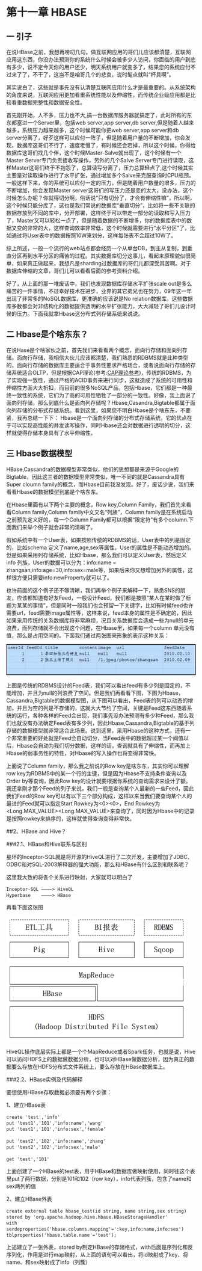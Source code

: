 # 第十一章 HBASE

## 一 引子

在说HBase之前，我想再唠叨几句。做互联网应用的哥们儿应该都清楚，互联网应用这东西，你没办法预测你的系统什么时候会被多少人访问，你面临的用户到底有多少，说不定今天你的用户还少，明天系统用户就变多了，结果您的系统应付不过来了了，不干了，这岂不是咱哥几个的悲哀，说时髦点就叫“杯具啊”。

其实说白了，这些就是事先没有认清楚互联网应用什么才是最重要的。从系统架构的角度来说，互联网应用更加看重系统性能以及伸缩性，而传统企业级应用都是比较看重数据完整性和数据安全性。

首先刚开始，人不多，压力也不大,搞一台数据库服务器就搞定了，此时所有的东东都塞进一个Server里，包括web server,app server,db server,但是随着人越来越多，系统压力越来越多，这个时候可能你把web server,app server和db server分离了，好歹这样可以应付一阵子，但是随着用户量的不断增加，你会发现，数据库这哥们不行了，速度老慢了，有时候还会宕掉，所以这个时候，你得给数据库这哥们找几个伴，这个时候Master-Salve就出现了，这个时候有一个Master Server专门负责接收写操作，另外的几个Salve Server专门进行读取，这样Master这哥们终于不抱怨了，总算读写分离了，压力总算轻点了,这个时候其实主要是对读取操作进行了水平扩张，通过增加多个Salve来克服查询时CPU瓶颈。一般这样下来，你的系统可以应付一定的压力，但是随着用户数量的增多，压力的不断增加，你会发现Master server这哥们的写压力还是变的太大，没办法，这个时候怎么办呢？你就得切分啊，俗话说“只有切分了，才会有伸缩性嘛”，所以啊，这个时候只能分库了，这也是我们常说的数据库“垂直切分”，比如将一些不关联的数据存放到不同的库中，分开部署，这样终于可以带走一部分的读取和写入压力了，Master又可以轻松一点了，但是随着数据的不断增多，你的数据库表中的数据又变的非常的大，这样查询效率非常低，这个时候就需要进行“水平分区”了，比如通过将User表中的数据按照10W来划分，这样每张表不会超过10W了。

综上所述，一般一个流行的web站点都会经历一个从单台DB，到主从复制，到垂直分区再到水平分区的痛苦的过程。其实数据库切分这事儿，看起来原理貌似很简单，如果真正做起来，我想凡是sharding过数据库的哥们儿都深受其苦啊。对于数据库伸缩的文章，哥们儿可以看看后面的参考资料介绍。

好了，从上面的那一堆废话中，我们也发现数据库存储水平扩张scale out是多么痛苦的一件事情，不过幸好技术在进步，业界的其它弟兄也在努力，09年这一年出现了非常多的NoSQL数据库，更准确的应该说是No relation数据库，这些数据库多数都会对非结构化的数据提供透明的水平扩张能力，大大减轻了哥们儿设计时候的压力。下面我就拿Hbase这分布式列存储系统来说说。

## 二 Hbase是个啥东东？

在说Hase是个啥家伙之前，首先我们来看看两个概念，面向行存储和面向列存储。面向行存储，我相信大伙儿应该都清楚，我们熟悉的RDBMS就是此种类型的，面向行存储的数据库主要适合于事务性要求严格场合，或者说面向行存储的存储系统适合OLTP，但是根据CAP理论(参考:[CAP理论参考](http://baike.baidu.com/link?url=NTSj4qz7lU3y3D28k9jpctvINzHHmNx0IMx1NQVZSTDudDwNIF-LDa6O8tEW8W5kfC-cGBteEWu_UTIyVqsGBa))，传统的RDBMS，为了实现强一致性，通过严格的ACID事务来进行同步，这就造成了系统的可用性和伸缩性方面大大折扣，而目前的很多NoSQL产品，包括Hbase，它们都是一种最终一致性的系统，它们为了高的可用性牺牲了一部分的一致性。好像，我上面说了面向列存储，那么到底什么是面向列存储呢？Hbase,Casandra,Bigtable都属于面向列存储的分布式存储系统。看到这里，如果您不明白Hbase是个啥东东，不要紧，我再总结一下下：
Hbase是一个面向列存储的分布式存储系统，它的优点在于可以实现高性能的并发读写操作，同时Hbase还会对数据进行透明的切分，这样就使得存储本身具有了水平伸缩性。


## 三 Hbase数据模型 
HBase,Cassandra的数据模型非常类似，他们的思想都是来源于Google的Bigtable，因此这三者的数据模型非常类似，唯一不同的就是Cassandra具有Super cloumn family的概念，而Hbase目前我没发现。好了，废话少说，我们来看看Hbase的数据模型到底是个啥东东。

在Hbase里面有以下两个主要的概念，Row key,Column Family，我们首先来看看Column family,Column family中文又名“列族”，Column family是在系统启动之前预先定义好的，每一个Column Family都可以根据“限定符”有多个column.下面我们来举个例子就会非常的清晰了。

假如系统中有一个User表，如果按照传统的RDBMS的话，User表中的列是固定的，比如schema 定义了name,age,sex等属性，User的属性是不能动态增加的。但是如果采用列存储系统，比如Hbase，那么我们可以定义User表，然后定义info 列族，User的数据可以分为：info:name = zhangsan,info:age=30,info:sex=male等，如果后来你又想增加另外的属性，这样很方便只需要info:newProperty就可以了。

也许前面的这个例子还不够清晰，我们再举个例子来解释一下，熟悉SNS的朋友，应该都知道有好友Feed，一般设计Feed，我们都是按照“某人在某时做了标题为某某的事情”，但是同时一般我们也会预留一下关键字，比如有时候feed也许需要url，feed需要image属性等，这样来说，feed本身的属性是不确定的，因此如果采用传统的关系数据库将非常麻烦，况且关系数据库会造成一些为null的单元浪费，而列存储就不会出现这个问题，在Hbase里，如果每一个column 单元没有值，那么是占用空间的。下面我们通过两张图来形象的表示这种关系：

![](../../images/11/chapter110001.jpg)

上图是传统的RDBMS设计的Feed表，我们可以看出feed有多少列是固定的，不能增加，并且为null的列浪费了空间。但是我们再看看下图，下图为Hbase，Cassandra,Bigtable的数据模型图，从下图可以看出，Feed表的列可以动态的增加，并且为空的列是不存储的，这就大大节约了空间，关键是Feed这东西随着系统的运行，各种各样的Feed会出现，我们事先没办法预测有多少种Feed，那么我们也就没有办法确定Feed表有多少列，因此Hbase,Cassandra,Bigtable的基于列存储的数据模型就非常适合此场景。说到这里，采用Hbase的这种方式，还有一个非常重要的好处就是Feed会自动切分，当Feed表中的数据超过某一个阀值以后，Hbase会自动为我们切分数据，这样的话，查询就具有了伸缩性，而再加上Hbase的弱事务性的特性，对Hbase的写入操作也将变得非常快。

上面说了Column family，那么我之前说的Row key是啥东东，其实你可以理解row key为RDBMS中的某一个行的主键，但是因为Hbase不支持条件查询以及Order by等查询，因此Row key的设计就要根据你系统的查询需求来设计了额。我还拿刚才那个Feed的列子来说，我们一般是查询某个人最新的一些Feed，因此我们Feed的Row key可以有以下三个部分构成<userId><timestamp><feedId>，这样以来当我们要查询某个人的最进的Feed就可以指定Start Rowkey为<userId><0><0>，End Rowkey为<userId><Long.MAX_VALUE><Long.MAX_VALUE>来查询了，同时因为Hbase中的记录是按照rowkey来排序的，这样就使得查询变得非常快。


##2、HBase and Hive？

###2.1、HBase和Hive联系与区别

星环的Inceptor-SQL就是将开源的HiveQL进行了二次开发，主要增加了JDBC、ODBC和对SQL-2003解释器的强大功能，那么和HBase有什么区别和联系呢？

这里我大致的将各个关系进行映射，大家就可以明白了

```
Inceptor-SQL ————> HiveQL
Hyperbase    ————> HBase
```


再看下面这张图

![](../../images/16/14.png)




HiveQL操作底层实际上都是一个个MapReduce或者Spark任务，也就是说，Hive可以访问HDFS上的数据做数据分析，也可以对HBase做数据分析，因为真正的数据要么存放在HDFS分布式文件系统上，要么存放在HBase数据库上。


###2.2、HBase实例及代码解释

要想使用HBase存取数据必须要有两个步骤：

1、建立HBase表

```
create 'test','info'
put 'test1','101','info:name','wang'
put 'test1','101','info:sex','female'

put 'test2','102','info:name','zhang'
put 'test2','102','info:sex','male'

get 'test','101'
```


上面创建了一个HBase的test表，用于HBase和数据库做映射使用，同时往这个表里put了两行数据，分别是101和102（row key），info代表列簇，包含了name和sex两列的值

2、建立HBase外表

```
create external table hbase_test(id string, name string,sex string)
stored by 'org.apache.hadoop.hive.hbase.HBaseStorageHandler'
with serdeproperties('hbase.columns.mapping'=':key,info:name,info:sex') tblproperties('hbase.table.name'='test');
```


上述建立了一张外表，stored by制定HBase的存储格式，with后面是序列化和反序列化，作用是进行map映射，从上面的语句可以看出，将id映射成了key、将name、和sex映射成了info（列簇）









